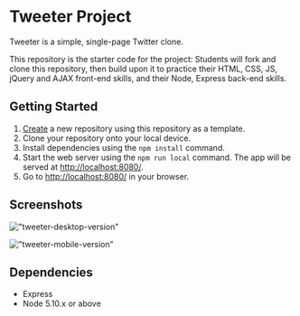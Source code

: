 # Tweeter Project

Tweeter is a simple, single-page Twitter clone.

This repository is the starter code for the project: Students will fork and clone this repository, then build upon it to practice their HTML, CSS, JS, jQuery and AJAX front-end skills, and their Node, Express back-end skills.

## Getting Started

1. [Create](https://docs.github.com/en/repositories/creating-and-managing-repositories/creating-a-repository-from-a-template) a new repository using this repository as a template.
2. Clone your repository onto your local device.
3. Install dependencies using the `npm install` command.
3. Start the web server using the `npm run local` command. The app will be served at <http://localhost:8080/>.
4. Go to <http://localhost:8080/> in your browser.

## Screenshots

!["tweeter-desktop-version"](https://github.com/TonyWalker101/tweeter/blob/master/docs/tweets.desktop.png)

!["tweeter-mobile-version"](https://github.com/TonyWalker101/tweeter/blob/master/docs/tweets-mobile.png)


## Dependencies

- Express
- Node 5.10.x or above

